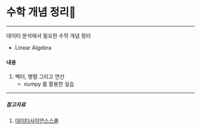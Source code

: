 # 수학 개념 정리🧮

___

데이터 분석에서 필요한 수학 개념 정리

- Linear Algebra





#### 내용

1. 벡터, 행렬 그리고 연산 
   - numpy 를 활용한 실습 









___

##### 참고자료

1. [데이터사이언스스쿨](http://datascienceschool.net/intro.html)

